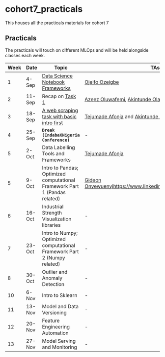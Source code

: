 # cohort7_practicals
This houses all the practicals materials for cohort 7

## Practicals
The practicals will touch on different MLOps and will be held alongside classes each week.

Week | Date | Topic | TAs
|---|---| ---| --- |
1| 4-Sep |  [Data Science Notebook Frameworks](data_science_notebook_frameworks)| [Ojeifo Ozeigbe](https://www.linkedin.com/in/ojeifo-oziegbe-516560146/?originalSubdomain=ng)
2 | 11-Sep | Recap on [Task 1](data_science_notebook_frameworks)|  [Azeez Oluwafemi](https://www.linkedin.com/in/azeez-oluwafemi/), [Akintunde Oladipo](https://www.linkedin.com/in/olasakins/)
3 | 18-Sep | [A web scraping task with basic intro first](webscraping_and_data_labelling) |   [Tejumade Afonja](https://www.linkedin.com/in/tejumadeafonja/) and [Akintunde Oladipo](https://www.linkedin.com/in/olasakins/)
4 | 25-Sep | **`Break (IndabaXNigeria Conference)`**| - 
5 | 2-Oct | Data Labelling Tools and Frameworks| [Tejumade Afonja](https://www.linkedin.com/in/tejumadeafonja/) 
5 | 9-Oct | Intro to Pandas; Optimized computational Framework Part 1 (Pandas related)| [Gideon Onyewuenyi]()https://www.linkedin.com/in/gideononyewuenyi/
6 | 16-Oct | Industrial Strength Visualization libraries |  -
7 | 23-Oct | Intro to Numpy; Optimized computational Framework Part 2 (Numpy related) | -
8 | 30-Oct | Outlier and Anomaly Detection | -
10 | 6-Nov |Intro to Sklearn |  -
11 | 13-Nov | Model and Data Versioning| -
12 | 20-Nov | Feature Engineering Automation | -
13 | 27-Nov | Model Serving and Monitoring| -
